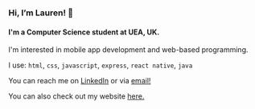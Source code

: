 ### Hi, I’m Lauren! :wave:
#### I'm a Computer Science student at UEA, UK.
I'm interested in mobile app development and web-based programming.

I use:
``html``, ``css``, ``javascript``, ``express``, ``react native``, ``java``

You can reach me on <a href="https://www.linkedin.com/in/lauren-bassett-4310921b0/" target="_blank">LinkedIn</a> or via <a href="mailto:laurenb252@outlook.com">email!</a>

You can also check out my website <a href="https://laurenbsst.github.io/portfolio" target="_blank">here.</a>
<!---
laurenbsst/laurenbsst is a ✨ special ✨ repository because its `README.md` (this file) appears on your GitHub profile.
You can click the Preview link to take a look at your changes.
--->
